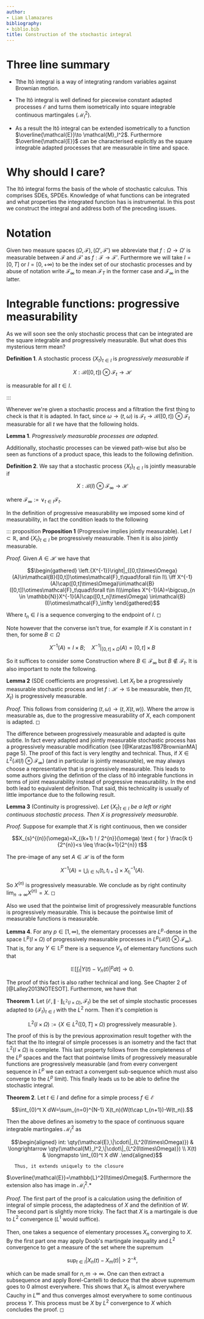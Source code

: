 ```yaml
---
author:
- Liam Llamazares
bibliography:
- biblio.bib
title: Construction of the stochastic integral
---
```


# Three line summary

-   Tthe Itô integral is a way of integrating random variables against
    Brownian motion.

-   The Itô integral is well defined for piecewise constant adapted
    processes $\mathcal{E}$ and turns them isometrically into square
    integrable continuous martingales ($\mathcal{M}_I^2$).

-   As a result the Itô integral can be extended isometrically to a
    function $\overline{\mathcal{E}}\to \mathcal{M}_I^2$. Furthermore
    $\overline{\mathcal{E}}$ can be characterised explicitly as the
    square integrable adapted processes that are measurable in time and
    space.

# Why should I care?

The Itô integral forms the basis of the whole of stochastic calculus.
This comprises SDEs, SPDEs. Knowledge of what functions can be
integrated and what properties the integrated function has is
instrumental. In this post we construct the integral and address both of
the preceding issues.

# Notation

Given two measure spaces $(\Omega,\mathcal{F}),(\Omega',\mathcal{F}')$
we abbreviate that $f:\Omega\to\Omega'$ is measurable between
$\mathcal{F}$ and $\mathcal{F}'$ as $f:\mathcal{F}\to\mathcal{F}'.$
Furthermore we will take $I=[0,T]$ or $I=[0,+\infty)$ to be the index
set of our stochastic processes and by abuse of notation write
$\mathcal{F}_\infty$ to mean $\mathcal{F}_T$ in the former case and
$\mathcal{F}_\infty$ in the latter.

# Integrable functions: progressive measurability

As we will soon see the only stochastic process that can be integrated
are the square integrable and progressively measurable. But what does
this mysterious term mean?

**Definition 1**. A stochastic process $\{X_t\}_{t\in I}$ is
*progressively measurable* if

$$X:\mathcal{B}([0,t])\otimes\mathcal{F}_t\to \mathcal{H}$$ 

is measurable for all $t\in I$.

:::

Whenever we're given a stochastic process and a filtration the first
thing to check is that it is adapted. In fact, since
$\omega\to(t,\omega)$ is
$\mathcal{F}_t\to \mathcal{B}([0,t])\otimes \mathcal{F}_t$ measurable
for all $t$ we have that the following holds.


**Lemma 1**. *Progressively measurable processes are adapted.*


Additionally, stochastic processes can be viewed path-wise but also be
seen as functions of a product space, this leads to the following
definition.


**Definition 2**. We say that a stochastic process $\{X_t\}_{t\in I}$
is jointly measurable if

$$X:\mathcal{B}(I)\otimes\mathcal{F}_\infty\to \mathcal{H}$$ 

where
$\mathcal{F}_\infty:=\vee_{t\in I}\mathcal{F}_t$.


In the definition of progressive measurability we imposed some kind of
measurability, in fact the condition leads to the following

::: proposition
**Proposition 1** (Progressive implies jointly measurable). Let
$I\subset{\mathbb R}$, and $\{X_t\}_{t\in I}$ be progressively
measurable. Then it is also jointly measurable.



*Proof.* Given $A\in\mathcal{H}$ we have that 

$$\begin{gathered}
        \left.{X^{-1}}\right|_{[0,t]\times\Omega}(A)\in\mathcal{B}([0,t])\otimes\mathcal{F}_t\quad\forall t\in I\\ \iff X^{-1}(A)\cap([0,t]\times\Omega)\in\mathcal{B}([0,t])\otimes\mathcal{F}_t\quad\forall t\in I\\\implies X^{-1}(A)=\bigcup_{n \in  \mathbb{N}}X^{-1}(A)\cap([0,t_n]\times\Omega) \in\mathcal{B}(I)\otimes\mathcal{F}_\infty
    \end{gathered}$$ 
    
Where $t_n\in I$ is a sequence converging to the
endpoint of $I$. ◻


Note however that the converse isn't true, for example if $X$ is
constant in $t$ then, for some $B\subset \Omega$

$$X^{-1}(A)=I\times B;\quad {X^{-1}}|_{[0,t]\times\Omega}(A)= [0,t]\times B$$

So it suffices to consider some Construction where
$B\in\mathcal{F}_\infty$ but $B\not\in\mathcal{F}_t$. It is also
important to note the following.



**Lemma 2** (SDE coefficients are progressive). Let $X_t$ be a
progressively measurable stochastic process and let
$f:\mathcal{H}\to\mathcal{G}$ be measurable, then $f(t,X_t)$ is
progressively measurable.



*Proof.* This follows from considering $(t,\omega)\to (t,X(t,w))$. Where
the arrow is measurable as, due to the progressive measurability of $X$,
each component is adapted. ◻


The difference between progressively measurable and adapted is quite
subtle. In fact every adapted and jointly measurable stochastic process
has a progressively measurable modification (see
[@Karatzas1987BrownianMA] page $5$). The proof of this fact is very
lengthy and technical. Thus, if
$X\in L^2(\mathcal{B}(I)\otimes\mathcal{F}_\infty)$ (and in particular
is jointly measurable), we may always choose a representative that is
progressively measurable. This leads to some authors giving the
defintion of the class of Itô integrable functions in terms of joint
measurability instead of progressive measurability. In the end both lead
to equivalent definition. That said, this technicality is usually of
little importance due to the following result.


**Lemma 3** (Continuity is progressive). *Let* $\{X_t\}_{t\in I}$ *be a
left or right continuous stochastic process. Then $X$ is progressively
measurable.*



*Proof.* Suppose for example that $X$ is right continuous, then we
consider

$$X_{s}^{(n)}(\omega)=X_{(k+1) ! / 2^{n}}(\omega) \text { for } \frac{k t}{2^{n}}<s \leq \frac{k+1}{2^{n}} t$$

The pre-image of any set $A\in\mathcal{H}$ is of the form

$$X^{-1}(A)=\bigcup_{i\in \mathbb{N}}(t_i,t_{i+1}]\times X_{t_i}^{-1}(A).$$

So $X^{(n)}$ is progressively measurable. We conclude as by right
continuity $\lim_{n \to \infty}X^{(n)}=X$. ◻


Also we used that the pointwise limit of progressively measurable
functions is progressively measurable. This is because the pointwise
limit of measurable functions is measurable.


**Lemma 4**. For any $p \in[1, \infty)$, the elementary processes are
$L^{p}$-dense in the space $\mathbb{L}^{p}(I\times\Omega)$ of
progressively measurable processes in
$L^p(\mathcal{B}(I)\otimes\mathcal{F}_\infty)$. That is, for any
$Y \in \mathbb{L}^{p}$ there is a sequence $V_{n}$ of elementary
functions such that

$$\mathbb{E}\left[\int_{I}\left|Y(t)-V_{n}(t)\right|^{p} dt\right] \longrightarrow 0.$$


The proof of this fact is also rather technical and long. See Chapter
$2$ of [@Lalley2013NOTESOT]. Furthermore, we have that


**Theorem 1**. Let
$(\mathcal{E},\|\cdot\|_{L^2(I\times\Omega)},\mathcal{F}_t)$ be the set
of simple stochastic processes adapted to $\{\mathcal{F}_t\}_{t\in I}$
with the $L^2$ norm. Then it's completion is

$$\mathbb{L}^2(I\times\Omega):=\{X\in L^2([0,T]\times\Omega)\text{ progressively measurable }\}.$$


The proof of this is by the previous approximation result together with
the fact that the Ito integral of simple processes is an isometry and
the fact that $\mathbb{L}^2(I\times\Omega)$ is complete. This last
property follows from the completeness of the $L^p$ spaces and the fact
that pointwise limits of progressively measurable functions are
progressively measurable (and from every convergent sequence in $L^p$ we
can extract a convergent sub-sequence which must also converge to the
$L^p$ limit). This finally leads us to be able to define the stochastic
integral.


**Theorem 2**. Let $t\in I$ and define for a simple process
$f\in\mathcal{E}$

$$\int_{0}^t X dW=\sum_{n=0}^{N-1} X(t_n)(W(t\cap t_{n+1})-W(t_n)).$$

Then the above defines an isometry to the space of continuous square
integrable martingales $\mathcal{M}_I^2$ as 

$$\begin{aligned}
        int: \qty(\mathcal{E},\|\cdot\|_{L^2(I\times\Omega)}) & \longrightarrow  \qty(\mathcal{M}_I^2,\|\cdot\|_{L^2(I\times\Omega)}) \\
        X(t)                                          & \longmapsto \int_{0}^t X dW
        .\end{aligned}$$
        
       Thus, it extends uniquely to the closure
$\overline{\mathcal{E}}=\mathbb{L}^2(I\times\Omega)$. Furthermore the
extension also has image in $\mathcal{M}_I^2.$*



*Proof.* The first part of the proof is a calculation using the
definition of integral of simple process, the adaptedness of $X$ and the
definition of $W$. The second part is slightly more tricky. The fact
that $X$ is a martingale is due to $L^2$ convergence ($L^1$ would
suffice).\
\
Then, one takes a sequence of elementary processes $X_n$ converging to
$X$. By the first part one may apply Doob's martingale inequality and
$L^2$ convergence to get a measure of the set where the supremum

$$\sup_{t\in I}  |X_n(t)-X_m(t)|>2^{-k},$$ 

which can be made small for
$n,m \to\infty$. One can then extract a subsequence and apply
Borel-Cantelli to deduce that the above supremum goes to $0$ almost
everywhere. This shows that $X_n$ is almost everywhere Cauchy in
$L^\infty$ and thus converges almost everywhere to some continuous
process $Y$. This process must be $X$ by $L^2$ convergence to $X$ which
concludes the proof. ◻

